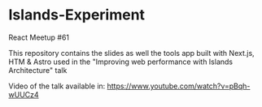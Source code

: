 # Islands-Experiment

React Meetup #61

This repository contains the slides as well the tools app built with Next.js, HTM & Astro used in the "Improving web performance with Islands Architecture" talk

Video of the talk available in: https://www.youtube.com/watch?v=pBqh-wUUCz4
